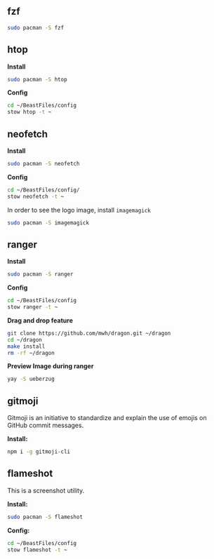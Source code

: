 ## fzf

```sh
sudo pacman -S fzf
```

## htop

**Install**
```sh
sudo pacman -S htop
```

**Config**
```sh
cd ~/BeastFiles/config
stow htop -t ~
```

## neofetch

**Install**
```sh
sudo pacman -S neofetch
```

**Config**
```sh
cd ~/BeastFiles/config/
stow neofetch -t ~
```

In order to see the logo image, install `imagemagick`
```sh
sudo pacman -S imagemagick
```

## ranger

**Install**
```sh
sudo pacman -S ranger
```

**Config**
```sh
cd ~/BeastFiles/config
stow ranger -t ~
```

**Drag and drop feature**
```sh
git clone https://github.com/mwh/dragon.git ~/dragon
cd ~/dragon
make install
rm -rf ~/dragon
```

**Preview Image during ranger**
```sh
yay -S ueberzug
```

## gitmoji
Gitmoji is an initiative to standardize and explain the use of emojis on GitHub commit messages.

**Install:**
```sh
npm i -g gitmoji-cli
```

## flameshot

This is a screenshot utility.

**Install:**
```sh
sudo pacman -S flameshot
```

**Config:**
```sh
cd ~/BeastFiles/config
stow flameshot -t ~
```
